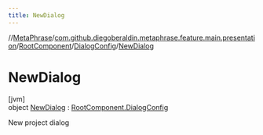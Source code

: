 ```yaml
---
title: NewDialog
---
```

//[MetaPhrase](../../../../../index.html)/[com.github.diegoberaldin.metaphrase.feature.main.presentation](../../../index.html)/[RootComponent](../../index.html)/[DialogConfig](../index.html)/[NewDialog](index.html)



# NewDialog



[jvm]\
object [NewDialog](index.html) : [RootComponent.DialogConfig](../index.html)

New project dialog


